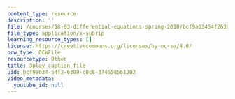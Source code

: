 ```yaml
---
content_type: resource
description: ''
file: /courses/18-03-differential-equations-spring-2010/bcf9a03454f26309c0c8374658561202_hEtWqTPPXuc.srt
file_type: application/x-subrip
learning_resource_types: []
license: https://creativecommons.org/licenses/by-nc-sa/4.0/
ocw_type: OCWFile
resourcetype: Other
title: 3play caption file
uid: bcf9a034-54f2-6309-c0c8-374658561202
video_metadata:
  youtube_id: null
---
```

